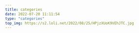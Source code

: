 ```yaml
---
title: categories
date: 2022-07-20 11:11:54
type: "categories"
top_img: https://s2.loli.net/2022/08/25/HPjzXUoK9VEhJTC.jpg
---
```

